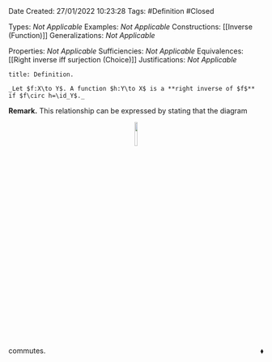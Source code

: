 <br />
<br />

Date Created: 27/01/2022 10:23:28
Tags: #Definition #Closed 

Types: _Not Applicable_
Examples: _Not Applicable_
Constructions: [[Inverse (Function)]]
Generalizations: _Not Applicable_

Properties: _Not Applicable_
Sufficiencies: _Not Applicable_
Equivalences: [[Right inverse iff surjection (Choice)]]
Justifications: _Not Applicable_

``` ad-Definition
title: Definition.

_Let $f:X\to Y$. A function $h:Y\to X$ is a **right inverse of $f$** if $f\circ h=\id_Y$._

```

**Remark.** This relationship can be expressed by stating that the diagram

<center><img src="https://raw.githubusercontent.com/zhaoshenzhai/MathWiki/master/Images/09-02-2022_2234/image.svg", width=11%></center>

commutes.<span style="float:right;">$\blacklozenge$</span>
